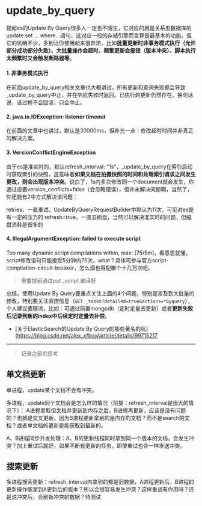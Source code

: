 
# update_by_query

提起es的Update By Query很多人一定也不陌生，它对应的就是关系型数据库的update set ... where...语句，这对应一般的存储引擎而言算是最基本的功能，但它的坑确不少，多到让你使用起来很奔溃，比如**批量更新时非事务模式执行（允许部分成功部分失败）、大批量操作会超时、频繁更新会报错（版本冲突）、脚本执行太频繁时又会触发断路器等**。


#### 1. 非事务模式执行

在前面update_by_query相关文章也大概讲过，所有更新和查询失败都会导致_update_by_query中止，并在响应失败时返回。已执行的更新仍然存在。换句话说，该过程不会回滚，只会中止。

#### 2. java.io.IOException: listener timeout

在前面的文章中也讲过，默认是30000ms，但补充一点：修改超时时间并非真正的解决方案。

#### 3. VersionConflictEngineException

由于es是准实时的，默认refresh_interval: "1s"，_update_by_query在索引启动时获取索引的快照，这意味着**如果文档在拍摄快照的时间和处理索引请求之间发生更改，则会出现版本冲突**。说白了，1s内多次修改同一个document就会发生，你通过设置version_conflicts=false（会忽略错误），但并未解决问题啊，当然了，你还能有2中方式解决该问题：

retries，一直重试，UpdateByQueryRequestBuilder中默认为11次，可见对es是有一定的压力的
refresh=true，一直去刷盘，当然可以解决准实时的问题，但磁盘消耗是很多的
#### 4. IllegalArgumentException: failed to execute script

Too many dynamic script compilations within, max: [75/5m]，看意思就懂，script修改语句只能接受5分钟内75次，what？具体可参与官方script-compilation-circuit-breaker，怎么滴也得配置个十几万次吧。
> 需要提前通过put _script 编译好

总结，使用Update By Query要重点关注上面的4个问题，特别是涉及到大批量的修改，特别要关注监控信息（`GET _tasks?detailed=true&actions=*byquery`），个人建议要限流，比如：可通过前置mongodb（定时定量去更新）或者**更新失败后记录到新的index中后续定时定量去补偿**。

- [关于ElasticSearch的Update By Query的那些著名的坑](https://blog.csdn.net/alex_xfboy/article/details/99715217

---
> 记录之前的思考

## 单文档更新

单进程，update某个文档不会有冲突。

多进程，update同个文档会是怎么样的情况（前提：refresh_interval是很大的情况下）：
A进程拿取但文档并更新到内存之后，B进程再更新，应该是没有问题的？也就是交叉更新。因为B进程更新拿到的是内存的文档？而不是search的文档？或者单文档的更新是能获取到最新的。

A、B进程同步并发处理：A、B的更新线程同时拿到同一个版本的文档，会发生冲突？加上重试后就好，如果不断有更新的任务，即使重试也会一样发送冲突。

## 搜索更新

多进程搜索更新：refresh_interval内拿到的都是旧数据，A进程更新后，B进程的更新操作能拿到A更新后的版本？所以会很容易发生冲突？这样重试有作用吗？还是说冲突后，会刷新冲突的数据？待测试
